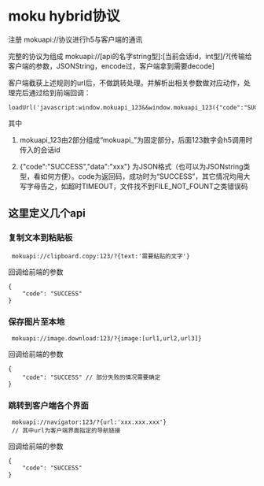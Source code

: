 # moku hybrid协议

注册 mokuapi://协议进行h5与客户端的通讯

完整的协议为组成
mokuapi://[api的名字string型]:[当前会话id，int型]/?[传输给客户端的参数，JSONString，encode过，客户端拿到需要decode]

客户端截获上述规则的url后，不做跳转处理。并解析出相关参数做对应动作，处理完后通过给到前端回调：
```
loadUrl('javascript:window.mokuapi_123&&window.mokuapi_123({"code":"SUCCESS","data":"xxx"})');
```
其中 
1. mokuapi_123由2部分组成“mokuapi_”为固定部分，后面123数字会h5调用时传入的会话id

2. {"code":"SUCCESS","data":"xxx"} 为JSON格式（也可以为JSONstring类型，看如何方便）。code为返回码，成功时为“SUCCESS”，其它情况均用大写字母告之，如超时TIMEOUT，文件找不到FILE_NOT_FOUNT之类错误码

## 这里定义几个api

### 复制文本到粘贴板

```
 mokuapi://clipboard.copy:123/?{text:'需要粘贴的文字'}
```

回调给前端的参数
```
{
    "code": "SUCCESS"
}
```


### 保存图片至本地

```
 mokuapi://image.download:123/?{image:[url1,url2,url3]}
```

回调给前端的参数
```
{
    "code": "SUCCESS" // 部分失败的情况需要确定
}
```

### 跳转到客户端各个界面

```
 mokuapi://navigator:123/?{url:'xxx.xxx.xxx'}
 // 其中url为客户端界面指定的导航链接
```

回调给前端的参数
```
{
    "code": "SUCCESS" 
}
```

### 

